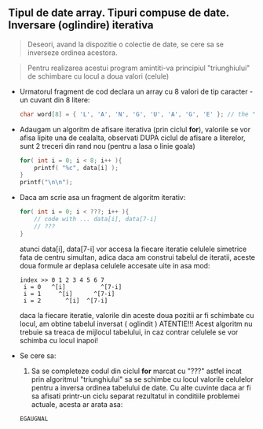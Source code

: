 ## Tipul de date array. Tipuri compuse de date. Inversare (oglindire) iterativa

> Deseori, avand la dispozitie o colectie de date, se cere sa se inverseze ordinea acestora.

> Pentru realizarea acestui program amintiti-va principiul "triunghiului" de schimbare cu locul a doua valori (celule)


* Urmatorul fragment de cod declara un array cu 8 valori de tip caracter - un cuvant din 8 litere:

    ```c
    char word[8] = { 'L', 'A', 'N', 'G', 'U', 'A', 'G', 'E' }; // the "language" word
    ```
* Adaugam un algoritm de afisare iterativa (prin ciclul **for**), valorile se vor afisa lipite una de cealalta, observati DUPA ciclul de afisare a literelor, sunt 2 treceri din rand nou (pentru a lasa o linie goala)

    ```c
    for( int i = 0; i < 8; i++ ){
        printf( "%c", data[i] );
    }
    printf("\n\n");
    ```  

* Daca am scrie asa un fragment de algoritm iterativ:

    ```c
    for( int i = 0; i < ???; i++ ){
        // code with ... data[i], data[7-i] 
        // ???
    }
    ```  
    atunci  data[i], data[7-i] vor accesa la fiecare iteratie celulele simetrice fata de centru simultan, adica daca am construi tabelul de iteratii, aceste doua formule ar deplasa celulele accesate uite in asa mod:
    ```
    index >> 0 1 2 3 4 5 6 7 
     i = 0   ^[i]          ^[7-i]
     i = 1     ^[i]      ^[7-i]
     i = 2       ^[i]  ^[7-i]
    ```
    daca la fiecare iteratie, valorile din aceste doua pozitii ar fi schimbate cu locul, am obtine tabelul inversat ( oglindit )
    ATENTIE!!! Acest algoritm nu trebuie sa treaca de mijlocul tabelului, in caz contrar celulele se vor schimba cu locul inapoi!

* Se cere sa:
  1. Sa se completeze codul din ciclul **for** marcat cu "???" astfel incat prin algoritmul "triunghiului" sa se schimbe cu locul valorile celulelor pentru a inversa ordinea tabelului de date. Cu alte cuvinte daca ar fi sa afisati printr-un ciclu separat rezultatul in conditiile problemei actuale, acesta ar arata asa:
  ```
  EGAUGNAL
  ``` 
